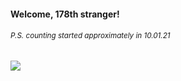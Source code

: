 #### Welcome, 178th stranger!

###### <sup>P.S. counting started approximately in 10.01.21</sup>

<img src="https://kraftwerk28.pp.ua/vcnt.png"></img>
